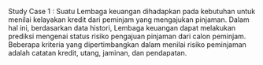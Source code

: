 Study Case 1 :
Suatu Lembaga keuangan dihadapkan pada kebutuhan untuk menilai kelayakan kredit dari peminjam yang 
mengajukan pinjaman. Dalam hal ini, berdasarkan data histori, Lembaga keuangan dapat melakukan 
prediksi mengenai status risiko pengajuan pinjaman dari calon peminjam. Beberapa kriteria yang 
dipertimbangkan dalam menilai risiko peminjaman adalah catatan kredit, utang, jaminan, dan 
pendapatan. 
